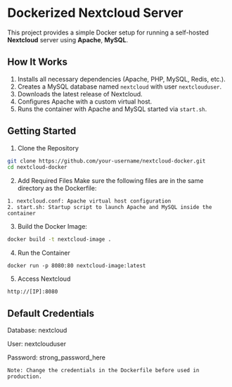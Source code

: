 # Dockerized Nextcloud Server
This project provides a simple Docker setup for running a self-hosted **Nextcloud** server using **Apache**, **MySQL**.

## How It Works
1. Installs all necessary dependencies (Apache, PHP, MySQL, Redis, etc.).
2. Creates a MySQL database named `nextcloud` with user `nextclouduser`.
3. Downloads the latest release of Nextcloud.
4. Configures Apache with a custom virtual host.
5. Runs the container with Apache and MySQL started via `start.sh`.

## Getting Started
1. Clone the Repository
```bash
git clone https://github.com/your-username/nextcloud-docker.git
cd nextcloud-docker
```
2. Add Required Files
Make sure the following files are in the same directory as the Dockerfile:
```
1. nextcloud.conf: Apache virtual host configuration
2. start.sh: Startup script to launch Apache and MySQL inside the container
```
3. Build the Docker Image:
```bash
docker build -t nextcloud-image .
```
4. Run the Container
```
docker run -p 8080:80 nextcloud-image:latest
```
5. Access Nextcloud
```
http://[IP]:8080
```

## Default Credentials
Database: nextcloud

User: nextclouduser

Password: strong_password_here

```Note: Change the credentials in the Dockerfile before used in production.```

